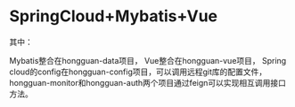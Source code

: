# SpringCloud+Mybatis+Vue

其中：

Mybatis整合在hongguan-data项目，
Vue整合在hongguan-vue项目，
Spring cloud的config在hongguan-config项目，可以调用远程git库的配置文件，
hongguan-monitor和hongguan-auth两个项目通过feign可以实现相互调用接口方法。

